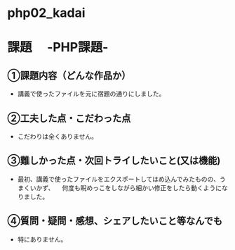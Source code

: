 # php02_kadai


# 課題　 -PHP課題-

## ①課題内容（どんな作品か）
- 講義で使ったファイルを元に宿題の通りにしました。

## ②工夫した点・こだわった点
- こだわりは全くありません。

## ③難しかった点・次回トライしたいこと(又は機能)
- 最初、講義で使ったファイルをエクスポートしてはめ込んでみたものの、うまくいかず、
　何度も睨めっこをしながら細かい修正をしたら動くようになりました。

## ④質問・疑問・感想、シェアしたいこと等なんでも
- 特にありません。
